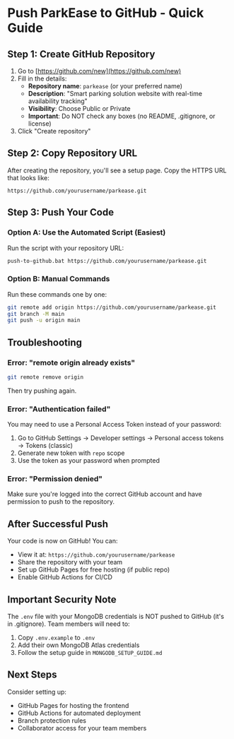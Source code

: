 # Push ParkEase to GitHub - Quick Guide

## Step 1: Create GitHub Repository

1. Go to [https://github.com/new](https://github.com/new)
2. Fill in the details:
   - **Repository name**: `parkease` (or your preferred name)
   - **Description**: "Smart parking solution website with real-time availability tracking"
   - **Visibility**: Choose Public or Private
   - **Important**: Do NOT check any boxes (no README, .gitignore, or license)
3. Click "Create repository"

## Step 2: Copy Repository URL

After creating the repository, you'll see a setup page. Copy the HTTPS URL that looks like:
```
https://github.com/yourusername/parkease.git
```

## Step 3: Push Your Code

### Option A: Use the Automated Script (Easiest)

Run the script with your repository URL:
```bash
push-to-github.bat https://github.com/yourusername/parkease.git
```

### Option B: Manual Commands

Run these commands one by one:
```bash
git remote add origin https://github.com/yourusername/parkease.git
git branch -M main
git push -u origin main
```

## Troubleshooting

### Error: "remote origin already exists"
```bash
git remote remove origin
```
Then try pushing again.

### Error: "Authentication failed"
You may need to use a Personal Access Token instead of your password:
1. Go to GitHub Settings → Developer settings → Personal access tokens → Tokens (classic)
2. Generate new token with `repo` scope
3. Use the token as your password when prompted

### Error: "Permission denied"
Make sure you're logged into the correct GitHub account and have permission to push to the repository.

## After Successful Push

Your code is now on GitHub! You can:
- View it at: `https://github.com/yourusername/parkease`
- Share the repository with your team
- Set up GitHub Pages for free hosting (if public repo)
- Enable GitHub Actions for CI/CD

## Important Security Note

The `.env` file with your MongoDB credentials is NOT pushed to GitHub (it's in .gitignore). 
Team members will need to:
1. Copy `.env.example` to `.env`
2. Add their own MongoDB Atlas credentials
3. Follow the setup guide in `MONGODB_SETUP_GUIDE.md`

## Next Steps

Consider setting up:
- GitHub Pages for hosting the frontend
- GitHub Actions for automated deployment
- Branch protection rules
- Collaborator access for your team members
